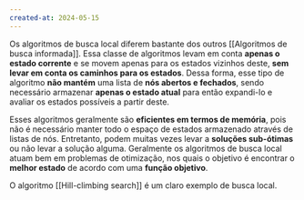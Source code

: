 ```yaml
---
created-at: 2024-05-15
---
```


Os algoritmos de busca local diferem bastante dos outros [[Algoritmos de busca informada]]. Essa classe de algoritmos levam em conta **apenas o estado corrente** e se movem apenas para os estados vizinhos deste, **sem levar em conta os caminhos para os estados**. Dessa forma, esse tipo de algoritmo **não mantém** uma lista de **nós abertos e fechados**, sendo necessário armazenar **apenas o estado atual** para então expandi-lo e avaliar os estados possíveis a partir deste.

Esses algoritmos geralmente são **eficientes em termos de memória**, pois não é necessário manter todo o espaço de estados armazenado através de listas de nós. Entretanto, podem muitas vezes levar a **soluções sub-ótimas** ou não levar a solução alguma.
Geralmente os algoritmos de busca local atuam bem em problemas de otimização, nos quais o objetivo é encontrar o **melhor estado** de acordo com uma **função objetivo**.

O algoritmo [[Hill-climbing search]] é um claro exemplo de busca local.
